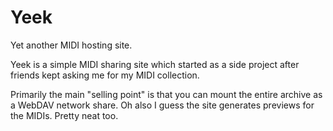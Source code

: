 # Yeek

Yet another MIDI hosting site.

Yeek is a simple MIDI sharing site which started as a side project after friends kept asking me for my MIDI collection.

Primarily the main "selling point" is that you can mount the entire archive as a WebDAV network share. Oh also I guess the site generates previews for the MIDIs. Pretty neat too.